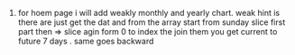 1. for hoem page i will add weakly monthly and yearly chart.
 weak hint is there are just get the dat and from the array start from sunday slice first part then =>
 slice agin form 0 to index the join them you get current to future 7 days . same goes backward

 